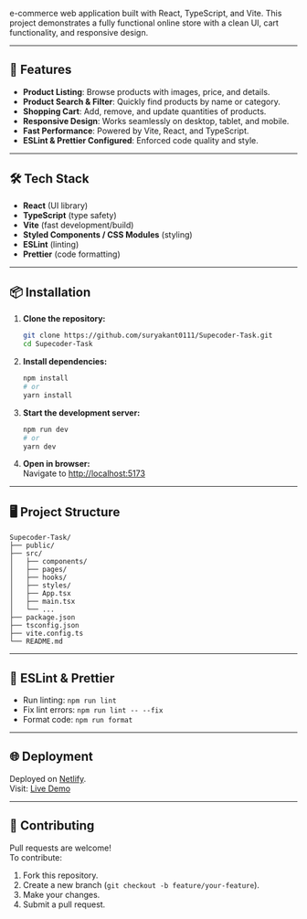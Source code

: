 e-commerce web application built with React, TypeScript, and Vite. This project demonstrates a fully functional online store with a clean UI, cart functionality, and responsive design.

---

## 🚀 Features

- **Product Listing**: Browse products with images, price, and details.
- **Product Search & Filter**: Quickly find products by name or category.
- **Shopping Cart**: Add, remove, and update quantities of products.
- **Responsive Design**: Works seamlessly on desktop, tablet, and mobile.
- **Fast Performance**: Powered by Vite, React, and TypeScript.
- **ESLint & Prettier Configured**: Enforced code quality and style.

---

## 🛠️ Tech Stack

- **React** (UI library)
- **TypeScript** (type safety)
- **Vite** (fast development/build)
- **Styled Components / CSS Modules** (styling)
- **ESLint** (linting)
- **Prettier** (code formatting)

---

## 📦 Installation

1. **Clone the repository:**
   ```bash
   git clone https://github.com/suryakant0111/Supecoder-Task.git
   cd Supecoder-Task
   ```

2. **Install dependencies:**
   ```bash
   npm install
   # or
   yarn install
   ```

3. **Start the development server:**
   ```bash
   npm run dev
   # or
   yarn dev
   ```

4. **Open in browser:**  
   Navigate to [http://localhost:5173](http://localhost:5173)

---

## 🖥️ Project Structure

```
Supecoder-Task/
├── public/
├── src/
│   ├── components/
│   ├── pages/
│   ├── hooks/
│   ├── styles/
│   ├── App.tsx
│   ├── main.tsx
│   └── ...
├── package.json
├── tsconfig.json
├── vite.config.ts
└── README.md
```

---

## 📝 ESLint & Prettier

- Run linting: `npm run lint`
- Fix lint errors: `npm run lint -- --fix`
- Format code: `npm run format`

---

## 🌐 Deployment

Deployed on [Netlify](https://netlify.com/).  
Visit: [Live Demo](https://68a410c934165e00088ec209--landas-shop.netlify.app/)

---

## 🙌 Contributing

Pull requests are welcome!  
To contribute:
1. Fork this repository.
2. Create a new branch (`git checkout -b feature/your-feature`).
3. Make your changes.
4. Submit a pull request.

